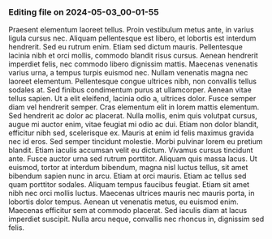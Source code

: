 

### Editing file on 2024-05-03_00-01-55

Praesent elementum laoreet tellus. Proin vestibulum metus ante, in varius ligula cursus nec. Aliquam pellentesque est libero, et lobortis est interdum hendrerit. Sed eu rutrum enim. Etiam sed dictum mauris. Pellentesque lacinia nibh et orci mollis, commodo blandit risus cursus. Aenean hendrerit imperdiet felis, nec commodo libero dignissim mattis. Maecenas venenatis varius urna, a tempus turpis euismod nec. Nullam venenatis magna nec laoreet elementum. Pellentesque congue ultrices nibh, non convallis tellus sodales at.
Sed finibus condimentum purus at ullamcorper. Aenean vitae tellus sapien. Ut a elit eleifend, lacinia odio a, ultrices dolor. Fusce semper diam vel hendrerit semper. Cras elementum elit in lorem mattis elementum. Sed hendrerit ac dolor ac placerat. Nulla mollis, enim quis volutpat cursus, augue mi auctor enim, vitae feugiat mi odio ac dui. Etiam non dolor blandit, efficitur nibh sed, scelerisque ex. Mauris at enim id felis maximus gravida nec id eros. Sed semper tincidunt molestie. Morbi pulvinar lorem eu pretium blandit. Etiam iaculis accumsan velit eu dictum. Vivamus cursus tincidunt ante.
Fusce auctor urna sed rutrum porttitor. Aliquam quis massa lacus. Ut euismod, tortor at interdum bibendum, magna nisl luctus tellus, sit amet bibendum sapien nunc in arcu. Etiam at orci mauris. Etiam ac tellus sed quam porttitor sodales. Aliquam tempus faucibus feugiat. Etiam sit amet nibh nec orci mollis luctus. Maecenas ultrices mauris nec mauris porta, in lobortis dolor tempus. Aenean ut venenatis metus, eu euismod enim. Maecenas efficitur sem at commodo placerat. Sed iaculis diam at lacus imperdiet suscipit. Nulla arcu neque, convallis nec rhoncus in, dignissim sed felis.


